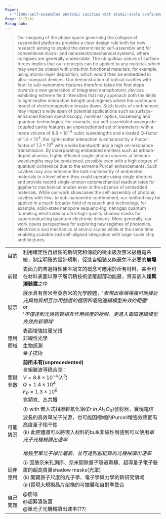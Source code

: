 ```yaml
---
Paper:
  - "[[005-Self-assembled photonic cavities with atomic-scale confinement]]"
Page: 61(5/8)
Paragraph:
---
```

>Our mapping of the phase space governing the collapse of suspended platforms provides a clear design rule both for new research aiming to exploit the deterministic self-assembly and for conventional micro- and nanoelectromechanical systems, where collapses are generally undesirable. 
>The ubiquitous nature of surface forces implies that our concepts can be applied to any material, which may even be coated with ultra-thin functional materials, for example, using atomic-layer deposition, which would then be embedded in ultra-compact devices. 
>Our demonstration of optical cavities with few- to sub-nanometre features therefore takes the first steps towards a new generation of integrated nanophotonic devices exhibiting extreme field intensities that may approach both the limits to light–matter interaction trength and regimes where the continuum model of electromagnetism breaks down. 
>Such levels of confinement may impact a wide span of potential applications such as surface-enhanced Raman spectroscopy, nonlinear optics, biosensing and quantum technologies. For example, our self-assembled waveguide-coupled cavity features an unprecedented set of arameters: with a mode volume of $8.8\times10^{-4}$ cubic wavelengths and a loaded Q-factor of $1.4\times10^{4}$, the light–matter  interaction is enhanced by a Purcell factor of $1.3\times10^{6}$ with a wide bandwidth and a high on-resonance transmission. 
>By incorporating embedded emitters such as erbium-doped alumina, highly efficient single-photon sources at telecom wavelengths may be envisioned, possibly even with a high degree of quantum coherence due to the extreme Purcell enhancements. Such cavities may also enhance the bulk nonlinearity of embedded materials to a level where they could operate using single photons and provide record single-photon optomechanical readout rates for gigahertz mechanical modes even in the absence of embedded materials. 
>While our work showcases the self-assembly of photonic cavities with few- to sub-nanometre confinement, our method may be applied in a much broader field of research and technology, for example, solid-state nanopore sequenc-ing, nanogap quantum tunnelling electrodes or ultra-high-quality shadow masks for superconducting quantum electronic devices. More generally, our work opens perspectives for exploring new regimes of photonics, electronics and mechanics at atomic scales while at the same time enabling scalable and self-aligned integration with large-scale chip architectures.

|      |                                                                                                                                                                           |
| ---- | ------------------------------------------------------------------------------------------------------------------------------------------------------------------------- |
| 目的   | 利用確定性自組裝的新研究和傳統的微米級及奈米級機電系統，制定明確的設計規則，促進自組裝又能避免不必要的**崩塌**                                                                                                                 |
| 前提   | 表面力的普遍特性使本論文的概念可應用於所有材料，甚至可在材料表面以原子層沉積技術塗覆超薄功能層，將其嵌入**超緊湊裝置**之中                                                                                                           |
| 展示   | 展示具有奈米至亞奈米的光學腔體，'*表現出極端場強可能接近光與物質相互作用強度的極限和電磁連續模型失效的範圍*'<br>or<br>'*不僅達到光與物質相互作用強度的極限，更進入電磁連續模型失效的新領域*'                                                                   |
| 應用領域 | 表面增強拉曼光譜<br>非線性光學<br>生物感測<br>量子技術                                                                                                                                         |
| 關鍵參數 | **前所未有(unprecedented)**<br>自組裝波導耦合腔：<br>$V=8.8\times{10^{-4}}(\lambda^3)$<br>$Q=1.4\times{10^4}$<br>$F_P=1.3\times{10^6}$<br>寬頻寬、高共振                                      |
| 可能情況 | (i)  with 嵌入式鉺摻雜氧化鋁($Er$ $in$ $Al_2O_3$)發射器，實現電信波長的高效單光子光源，也可能因極端的Purcell增強效應而有高度量子相干性<br>(ii) 此腔體還可以將嵌入材料的bulk非線性增強到可以使用*單光子光機械讀出速率*<br><br>*增強至單光子操作層級，並可達到創紀錄的光機械讀出速率* |
| 延伸應用 | (i)  固態奈米孔測序、奈米間隙量子隧道電極、超導量子電子裝置的超高質量shadow masks(光罩)<br>(ii) 開闢原子尺度的光子學、電子學與力學的新研究領域<br>(iii)實現大規模晶片架構的可擴展和自對準整合                                                         |
| 自己問題 | @崩塌<br>@超緊湊裝置<br>@單光子光機械讀出速率(??)<br>                                                                                                                                      |

